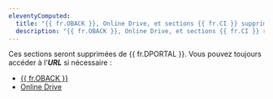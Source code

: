 ```yaml
---
eleventyComputed:
  title: "{{ fr.OBACK }}, Online Drive, et sections {{ fr.CI }} supprimées de {{ fr.DPORTAL }}"
  description: "{{ fr.OBACK }}, Online Drive, et sections {{ fr.CI }} supprimées de {{ fr.DPORTAL }}. Vous pouvez toujours accéder à l'URL si nécessaire."
---
```


Ces sections seront supprimées de {{ fr.DPORTAL }}. Vous pouvez toujours accéder à l'***URL*** si nécessaire :

* [{{ fr.OBACK }}](https://portal.devolutions.com/rdm-online-services/online-backup)
* [Online Drive](https://portal.devolutions.com/rdm-online-services/online-drive)
